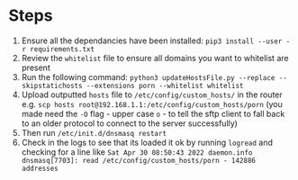 # Steps
1. Ensure all the dependancies have been installed: `pip3 install --user -r requirements.txt`
2. Review the `whitelist` file to ensure all domains you want to whitelist are present
3. Run the following command: `python3 updateHostsFile.py --replace --skipstatichosts --extensions porn --whitelist whitelist`
4. Upload outputted `hosts` file to `/etc/config/custom_hosts/` in the router e.g. `scp hosts root@192.168.1.1:/etc/config/custom_hosts/porn` (you made need the `-O` flag - upper case `o` - to tell the sftp client to fall 
back to an older protocol to connect to the server successfully)
5. Then run `/etc/init.d/dnsmasq restart`
6. Check in the logs to see that its loaded it ok by running `logread` and checking for a line like `Sat Apr 30 08:50:43 2022 daemon.info dnsmasq[7703]: read /etc/config/custom_hosts/porn - 142886 addresses`
